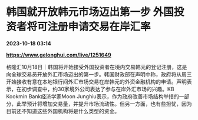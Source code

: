 # 韩国就开放韩元市场迈出第一步 外国投资者将可注册申请交易在岸汇率

**2023-10-18 03:14**

**https://www.gelonghui.com/live/1251649**

格隆汇10月18日｜韩国将开始接受外国投资者在境内交易韩元的登记注册，这是向全球交易员开放外汇市场迈出的第一步。韩国财政部在声明中称，政府将从周三开始接收有意在本地银行间外汇市场交易在岸韩元的外资金融机构的申请。声明表示，在初步调查中，约30家境外公司表达了参与在岸外汇市场的兴趣。KB Kookmin Bank经济学家Moon Junghiu表示，作为政府改善市场结构举措的一部分，此举预计将增加交易量，并提升市场流动性。但另一方面，也有些担忧，因为目前还不知道这些外国机构将是什么类型的资金。